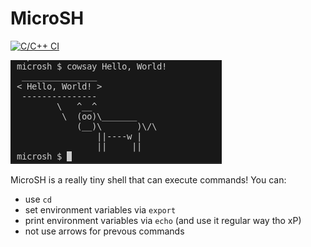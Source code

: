 # MicroSH

[![C/C++ CI](https://github.com/p1xeldust/microsh/actions/workflows/c-cpp.yml/badge.svg?branch=main)](https://github.com/p1xeldust/microsh/actions/workflows/c-cpp.yml)

![where is cowsay](doc/microsh_cowsay.png)

MicroSH is a really tiny shell that can execute commands!
You can:
* use `cd`
* set environment variables via `export`
* print environment variables via `echo` (and use it regular way tho xP)
* not use arrows for prevous commands